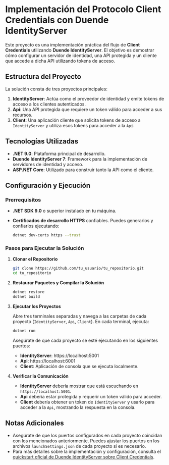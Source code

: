# Implementación del Protocolo Client Credentials con Duende IdentityServer

Este proyecto es una implementación práctica del flujo de **Client Credentials** utilizando **Duende IdentityServer**. El objetivo es demostrar cómo configurar un servidor de identidad, una API protegida y un cliente que accede a dicha API utilizando tokens de acceso.

## Estructura del Proyecto

La solución consta de tres proyectos principales:

1. **IdentityServer**: Actúa como el proveedor de identidad y emite tokens de acceso a los clientes autenticados.
2. **Api**: Una API protegida que requiere un token válido para acceder a sus recursos.
3. **Client**: Una aplicación cliente que solicita tokens de acceso a `IdentityServer` y utiliza esos tokens para acceder a la `Api`.

## Tecnologías Utilizadas

- **.NET 9.0**: Plataforma principal de desarrollo.
- **Duende IdentityServer 7**: Framework para la implementación de servidores de identidad y acceso.
- **ASP.NET Core**: Utilizado para construir tanto la API como el cliente.

## Configuración y Ejecución

### Prerrequisitos

- **.NET SDK 9.0** o superior instalado en tu máquina.
- **Certificados de desarrollo HTTPS** confiables. Puedes generarlos y confiarlos ejecutando:

    ```bash
    dotnet dev-certs https --trust
    ```

### Pasos para Ejecutar la Solución

1. **Clonar el Repositorio**

    ```bash
    git clone https://github.com/tu_usuario/tu_repositorio.git
    cd tu_repositorio
    ```

2. **Restaurar Paquetes y Compilar la Solución**

    ```bash
    dotnet restore
    dotnet build
    ```

3. **Ejecutar los Proyectos**

    Abre tres terminales separadas y navega a las carpetas de cada proyecto (`IdentityServer`, `Api`, `Client`). En cada terminal, ejecuta:

    ```bash
    dotnet run
    ```

    Asegúrate de que cada proyecto se esté ejecutando en los siguientes puertos:

    - **IdentityServer**: https://localhost:5001
    - **Api**: https://localhost:6001
    - **Client**: Aplicación de consola que se ejecuta localmente.

4. **Verificar la Comunicación**

    - **IdentityServer** debería mostrar que está escuchando en `https://localhost:5001`.
    - **Api** debería estar protegida y requerir un token válido para acceder.
    - **Client** debería obtener un token de `IdentityServer` y usarlo para acceder a la `Api`, mostrando la respuesta en la consola.

## Notas Adicionales

- Asegúrate de que los puertos configurados en cada proyecto coincidan con los mencionados anteriormente. Puedes ajustar los puertos en los archivos `launchSettings.json` de cada proyecto si es necesario.
- Para más detalles sobre la implementación y configuración, consulta el [quickstart oficial de Duende IdentityServer sobre Client Credentials](https://docs.duendesoftware.com/identityserver/v7/quickstarts/1_client_credentials/).
